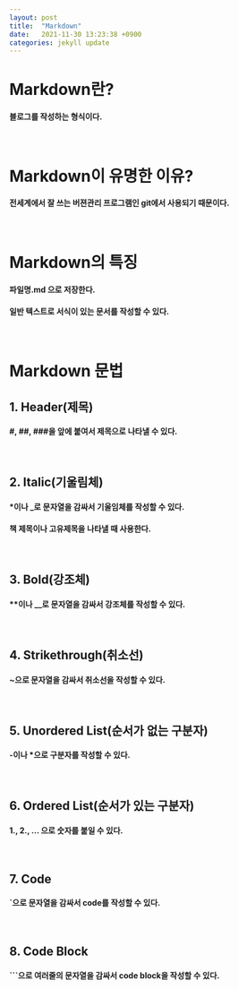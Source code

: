 ```yaml
---
layout: post
title:  "Markdown"
date:   2021-11-30 13:23:38 +0900
categories: jekyll update
---
```

# Markdown란?
#### 블로그를 작성하는 형식이다.
<br>

# Markdown이 유명한 이유?
#### 전세계에서 잘 쓰는 버젼관리 프로그램인 git에서 사용되기 때문이다.
<br>

# Markdown의 특징
#### 파일명.md 으로 저장한다.
#### 일반 텍스트로 서식이 있는 문서를 작성할 수 있다.
<br>

# Markdown 문법
## 1. Header(제목)
#### #, ##, ###을 앞에 붙여서 제목으로 나타낼 수 있다.
<br>

## 2. Italic(기울림체)
#### *이나 _로 문자열을 감싸서 기울임체를 작성할 수 있다. 
#### 책 제목이나 고유제목을 나타낼 때 사용한다.
<br>

## 3. Bold(강조체)
#### **이나 __로 문자열을 감싸서 강조체를 작성할 수 있다.
<br>

## 4. Strikethrough(취소선)
#### ~으로 문자열을 감싸서 취소선을 작성할 수 있다.
<br>

## 5. Unordered List(순서가 없는 구분자)
#### -이나 *으로 구분자를 작성할 수 있다.
<br>

## 6. Ordered List(순서가 있는 구분자)
#### 1., 2., ... 으로 숫자를 붙일 수 있다.
<br>

## 7. Code
#### `으로 문자열을 감싸서 code를 작성할 수 있다.
<br>

## 8. Code Block
#### ```으로 여러줄의 문자열을 감싸서 code block을 작성할 수 있다.
